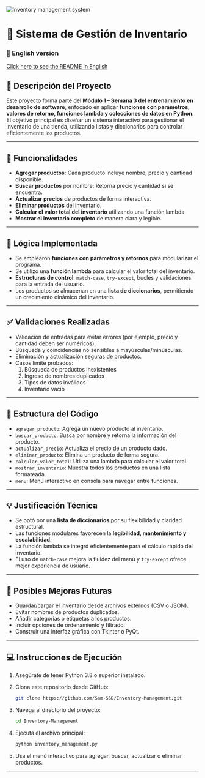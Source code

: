 ![Inventory management system](https://github.com/user-attachments/assets/f853b6a5-15d5-45a8-8c47-8f1721fa6ed5)

# 🧾 Sistema de Gestión de Inventario

### 📘 English version  
[Click here to see the README in English](./README_EN.md)


## 📌 Descripción del Proyecto

Este proyecto forma parte del **Módulo 1 – Semana 3 del entrenamiento en desarrollo de software**, enfocado en aplicar **funciones con parámetros, valores de retorno, funciones lambda y colecciones de datos en Python**. El objetivo principal es diseñar un sistema interactivo para gestionar el inventario de una tienda, utilizando listas y diccionarios para controlar eficientemente los productos.

---

## 🎯 Funcionalidades

- **Agregar productos**: Cada producto incluye nombre, precio y cantidad disponible.
- **Buscar productos** por nombre: Retorna precio y cantidad si se encuentra.
- **Actualizar precios** de productos de forma interactiva.
- **Eliminar productos** del inventario.
- **Calcular el valor total del inventario** utilizando una función lambda.
- **Mostrar el inventario completo** de manera clara y legible.

---

## 🧠 Lógica Implementada

- Se emplearon **funciones con parámetros y retornos** para modularizar el programa.
- Se utilizó una **función lambda** para calcular el valor total del inventario.
- **Estructuras de control**: `match-case`, `try-except`, bucles y validaciones para la entrada del usuario.
- Los productos se almacenan en una **lista de diccionarios**, permitiendo un crecimiento dinámico del inventario.

---

## ✅ Validaciones Realizadas

- Validación de entradas para evitar errores (por ejemplo, precio y cantidad deben ser numéricos).
- Búsqueda y coincidencias no sensibles a mayúsculas/minúsculas.
- Eliminación y actualización seguras de productos.
- Casos límite probados:
  1. Búsqueda de productos inexistentes
  2. Ingreso de nombres duplicados
  3. Tipos de datos inválidos
  4. Inventario vacío

---

## 📁 Estructura del Código

- `agregar_producto`: Agrega un nuevo producto al inventario.
- `buscar_producto`: Busca por nombre y retorna la información del producto.
- `actualizar_precio`: Actualiza el precio de un producto dado.
- `eliminar_producto`: Elimina un producto de forma segura.
- `calcular_valor_total`: Utiliza una lambda para calcular el valor total.
- `mostrar_inventario`: Muestra todos los productos en una lista formateada.
- `menu`: Menú interactivo en consola para navegar entre funciones.

---

## 💡 Justificación Técnica

- Se optó por una **lista de diccionarios** por su flexibilidad y claridad estructural.
- Las funciones modulares favorecen la **legibilidad, mantenimiento y escalabilidad**.
- La función lambda se integró eficientemente para el cálculo rápido del inventario.
- El uso de `match-case` mejora la fluidez del menú y `try-except` ofrece mejor experiencia de usuario.

---

## 🚀 Posibles Mejoras Futuras

- Guardar/cargar el inventario desde archivos externos (CSV o JSON).
- Evitar nombres de productos duplicados.
- Añadir categorías o etiquetas a los productos.
- Incluir opciones de ordenamiento y filtrado.
- Construir una interfaz gráfica con Tkinter o PyQt.

---

## 💻 Instrucciones de Ejecución

1. Asegúrate de tener Python 3.8 o superior instalado.
2. Clona este repositorio desde GitHub:

   ```bash
   git clone https://github.com/Sam-SSD/Inventory-Management.git
   ```

3. Navega al directorio del proyecto:

   ```bash
   cd Inventory-Management
   ```

4. Ejecuta el archivo principal:

   ```bash
   python inventory_management.py
   ```

5. Usa el menú interactivo para agregar, buscar, actualizar o eliminar productos.

---
